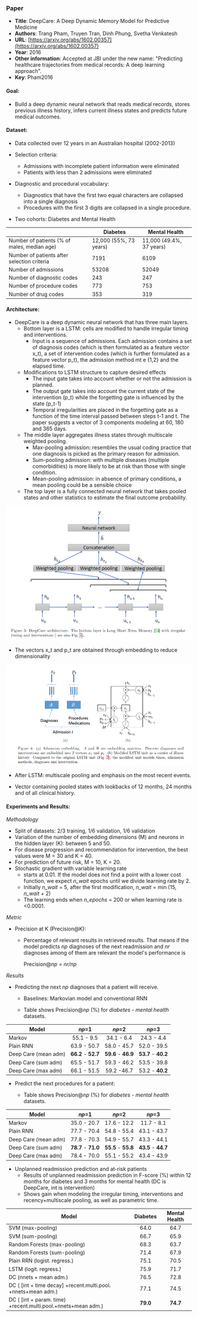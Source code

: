 ### Paper

+ **Title**: DeepCare: A Deep Dynamic Memory Model for Predictive Medicine
+ **Authors**: Trang Pham, Truyen Tran, Dinh Phung, Svetha Venkatesh
+ **URL**: [https://arxiv.org/abs/1602.00357](https://arxiv.org/abs/1602.00357)
+ **Year**: 2016
+ **Other information**: Accepted at JBI under the new name: "Predicting healthcare trajectories from medical records: A deep learning approach".
+ **Key**: Pham2016

#### Goal:
+ Build a deep dynamic neural network that reads medical records, stores previous illness history, infers current illness states and predicts future medical outcomes. 
 
#### Dataset:

+ Data collected over 12 years in an Australian hospital (2002-2013)
+ Selection criteria:
    + Admissions with incomplete patient information were eliminated
    + Patients with less than 2 admissions were eliminated

+ Diagnostic and procedural vocabulary:
    + Diagnostics that have the first two equal characters are collapsed into a single diagnosis
    + Procedures with the first 3 digits are collapsed in a single procedure.

+ Two cohorts: Diabetes and Mental Health

| | Diabetes | Mental Health
---|----|----|
Number of patients (% of males, median age) | 12,000 (55%, 73 years) | 11,000 (49.4%, 37 years)
Number of patients after selection criteria | 7191 | 6109
Number of admissions | 53208 | 52049
Number of diagnostic codes| 243 | 247
Number of procedure codes| 773 | 753
Number of drug codes| 353 | 319


#### Architecture:

+ DeepCare is a deep dynamic neural network that has three main layers. 
    + Bottom layer is a LSTM: cells are modified to handle irregular timing and interventions. 
        + Input is a sequence of admissions. Each admission contains a set of diagnosis codes (which is then formulated as a feature vector x_t), a set of intervention codes (which is further formulated as a feature vector p_t), the admission method mt e {1,2} and the elapsed time.
    + Modifications to LSTM structure to capture desired effects
        + The input gate takes into account whether or not the admission is planned.
        + The output gate takes into account the current state of the intervention (p_t) while the forgetting gate is influenced by the state (p_t-1)
        + Temporal irregularities are placed in the forgetting gate as a function of the time interval passed between steps t-1 and t. The paper suggests a vector of 3 components modeling at 60, 180 and 365 days.
    + The middle layer aggregates illness states through multiscale weighted pooling.
        + Max-pooling admission: resembles the usual coding practice that one diagnosis is picked as the primary reason for admission.
        + Sum-pooling admission: with multiple diseases (multiple comorbidities) is more likely to be at risk than those with single condition.
        + Mean-pooling admission: in absence of primary conditions, a mean pooling could
be a sensible choice
    + The top layer is a fully connected neural network that takes pooled states and other statistics to estimate the final outcome probability.

![Deep Care Architecture](images/Pham2016_architecture.png?raw=true "Deep Care Architecture")


+ The vectors x_t and p_t are obtained through embedding to reduce dimensionality

![Deep Care Architecture](images/Pham2016_embedding.png?raw=true "Deep Care Architecture")

+ After LSTM: multiscale pooling and emphasis on the most recent events.

+ Vector containing pooled states with lookbacks of 12 months, 24 months and of all clinical history.

#### Experiments and Results:

*Methodology*
+ Split of datasets: 2/3 training, 1/6 validation, 1/6 validation
+ Variation of the number of embedding dimensions (M) and neurons in the hidden layer (K): between 5 and 50.
+ For disease progression and recommendation for intervention, the best values ​​were M = 30 and K = 40.
+ For prediction of future risk, M = 10, K = 20.
+ Stochastic gradient with variable learning rate
    + starts at 0.01. If the model does not find a point with a lower cost function, we expect *n_wait* epochs until we divide learning rate by 2.
    + Initially *n_wait* = 5, after the first modification, *n_wait* = min (15, *n_wait* + 2)
    + The learning ends when *n_epochs* = 200 or when learning rate is <0.0001.


*Metric*

+ Precision at K (Precision@K):
    + Percentage of relevant results in retrieved results. That means if the model predicts *np* diagnoses of the next readmission and *nr* diagnoses among of them are relevant the model's performance is 
    
        Precision@*np*  = *nr/np* 

*Results*

+ Predicting the next *np* diagnoses that a patient will receive.
    + Baselines: Markovian model and conventional RNN

    + Table shows Precision@*np* (%) for *diabetes - mental health* datasets.

Model | *np*=1 | *np*=2 | *np*=3
------|:--------:|:--------:|:--------:
Markov | 55.1 - 9.5  | 34.1 - 6.4 | 24.3 - 4.4
Plain RNN | 63.9 - 50.7 | 58.0 - 45.7 | 52.0 - 39.5
Deep Care (mean adm) | **66.2** - **52.7**  | **59.6** - **46.9** | **53.7** - **40.2**
Deep Care (sum adm) | 65.5 - 51.7| 59.3 - 46.2  |53.5 - 39.8
Deep Care (max adm) | 66.1 - 51.5 | 59.2 -46.7 | 53.2 - **40.2**

+ Predict the next procedures for a patient:

    + Table shows Precision@*np* (%) for *diabetes - mental health* datasets.

Model | *np*=1 | *np*=2 | *np*=3
------|:--------:|:--------:|:--------:
Markov | 35.0 - 20.7  | 17.6 - 12.2 | 11.7 - 8.1
Plain RNN | 77.7 - 70.4 | 54.8 - 55.4 | 43.1 - 43.7
Deep Care (mean adm) | 77.8 - 70.3  | 54.9 - 55.7 | 43.3 - 44.1
Deep Care (sum adm) | **78.7** - **71.0** | **55.5** - **55.8**  | **43.5** - **44.7**
Deep Care (max adm) | 78.4 - 70.0 | 55.1 - 55.2 | 43.4 - 43.9

+ Unplanned readmission prediction and at-risk patients
    + Results of unplanned readmission prediction in F-score (%) within 12 months for diabetes and 3 months for mental health (DC is DeepCare, int is intervention)
    + Shows gain when modeling the irregular timing, interventions and recency+multiscale pooling, as well as parametric time.

Model | Diabetes | Mental Health
------|:--------:|:---------:
SVM (max-pooling) |64.0 |64.7 
SVM (sum-pooling) |66.7 |65.9 
Random Forests (max-pooling) |68.3 |63.7 
Random Forests (sum-pooling) |71.4 |67.9 
Plain RRN (logist. regress.) |75.1 |70.5 
LSTM (logit. regress.) |75.9 |71.7 
DC (nnets + mean adm.) |76.5 |72.8 
DC ( [int + time decay] +recent.multi.pool. +nnets+mean adm.) |77.1 |74.5 
DC ( [int + param. time) +recent.multi.pool.+nnets+mean adm.) | **79.0** | **74.7** 
